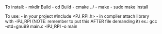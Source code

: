 To install:
	- mkdir Build
	- cd Build
	- cmake ../
	- make
	- sudo make install

To use:
	- in your project #include <PJ_RPI.h>
	- in compiler attach library with -lPJ_RPI (NOTE: remember to put this AFTER file demanding it)
		ex.: gcc -std=gnu99 main.c -lPJ_RPI -o main
